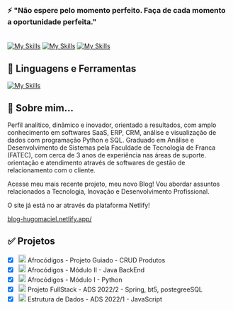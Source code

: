 ### ⚡ "Não espere pelo momento perfeito. Faça de cada momento a oportunidade perfeita." <br></br>

[![My Skills](https://skillicons.dev/icons?i=linkedin)](https://www.linkedin.com/in/hugo-maciel-cesar)
[![My Skills](https://skillicons.dev/icons?i=gmail)](mailto:hugomacielcesar@gmail.com)
[![My Skills](https://skillicons.dev/icons?i=discord)](https://discord.gg/wagxzStdcR)

## :rocket: Linguagens e Ferramentas ##

[![My Skills](https://skillicons.dev/icons?i=java,spring,python,django,aws,netlify,&perline=8)](https://github.com/hugomacielads?tab=repositories)

## 💬 Sobre mim...
Perfil analítico, dinâmico e inovador, orientado a resultados, com amplo conhecimento em softwares SaaS, ERP, CRM, análise e visualização de dados com programação Python e SQL.
Graduado em Análise e Desenvolvimento de Sistemas pela Faculdade de Tecnologia de Franca (FATEC), com cerca de 3 anos de experiência nas áreas de suporte. orientação e atendimento através de softwares de gestão de relacionamento com o cliente.

Acesse meu mais recente projeto, meu novo Blog! Vou abordar assuntos relacionados a Tecnologia, Inovação e Desenvolvimento Profissional.

O site já está no ar através da plataforma Netlify!

[blog-hugomaciel.netlify.app/](https://blog-hugomaciel.netlify.app/)

## ✅ Projetos 
  - [x] <img src="https://cdn.jsdelivr.net/gh/devicons/devicon/icons/java/java-original.svg" height="18" weight="30" /> Afrocódigos - Projeto Guiado - CRUD Produtos 
  - [x] <img src="https://cdn.jsdelivr.net/gh/devicons/devicon/icons/java/java-original.svg" height="18" weight="30" /> Afrocódigos - Módulo II - Java BackEnd 
  - [x] <img src="https://cdn.jsdelivr.net/gh/devicons/devicon/icons/python/python-original.svg" height="18" weight="30" /> Afrocódigos - Módulo I - Python 
  - [x] <img src="https://cdn.jsdelivr.net/gh/devicons/devicon/icons/spring/spring-original.svg" height="18" weight="30"/> Projeto FullStack - ADS 2022/2 - Spring, bt5, postegreeSQL
  - [x] <img src="https://cdn.jsdelivr.net/gh/devicons/devicon/icons/javascript/javascript-original.svg" height="18" weight="30"/> Estrutura de Dados - ADS 2022/1 - JavaScript

</br>
